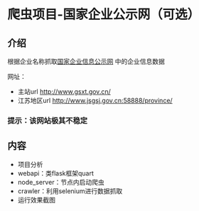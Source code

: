# 爬虫项目-国家企业公示网（可选）
## 介绍
根据企业名称抓取[国家企业信息公示网](http://www.gsxt.gov.cn/) 中的企业信息数据

网址：
- 主站url http://www.gsxt.gov.cn/ 
- 江苏地区url http://www.jsgsj.gov.cn:58888/province/

### 提示：该网站极其不稳定

## 内容

- 项目分析
- webapi：类flask框架quart
- node_server：节点内启动爬虫
- crawler：利用selenium进行数据抓取
- 运行效果截图

